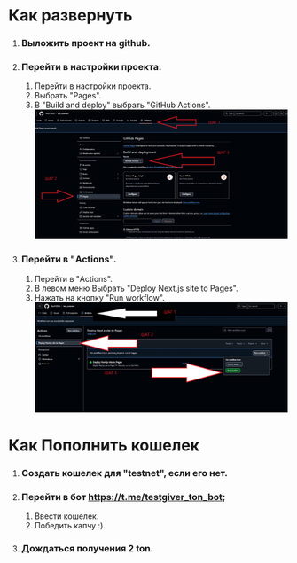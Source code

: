 # Как развернуть 

1) ### Выложить проект на github.
2) ### Перейти в настройки проекта.
   1) Перейти в настройки проекта.
   2) Выбрать "Pages".
   3) В "Build and deploy" выбрать "GitHub Actions".
![1.png](readme/1.png)

3) ### Перейти в "Actions".
   1) Перейти в "Actions".
   2) В левом меню Выбрать "Deploy Next.js site to Pages".
   3) Нажать на кнопку "Run workflow".
![2.png](readme/2.png)

# Как Пополнить кошелек 
   1) ### Создать кошелек для "testnet", если его нет.
   2) ### Перейти в бот https://t.me/testgiver_ton_bot;
      1) Ввести кошелек.
      2) Победить капчу :).
   3) ### Дождаться получения 2 ton.